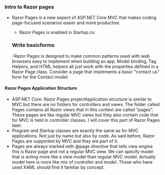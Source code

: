 ### Intro to Razor pages
- Razor Pages is a new aspect of ASP.NET Core MVC that makes coding page-focused scenarios easier and more productive.
	- Razor Pages is enabled in Startup.cs:

	###  Write basicforms
	-Razor Pages is designed to make common patterns used with web browsers easy to implement when building an app. Model binding, Tag Helpers, and HTML helpers all just work with the properties defined in a Razor Page class. Consider a page that implements a basic "contact us" form for the Contact model:

#### Razor Pages Application Structure
- ASP.NET Core: Razor Pages projectApplication structure is similar to MVC but there are no folders for controllers and views. The folder called Pages contains all Razor views that in this context are called “pages”. These pages are like regular MVC views but they also contain code that for MVC is held in controller classes. I will cover this part of Razor Pages later.
- Program and Startup classes are exactly the same as for MVC applications. Not just by name but also by code. As said before, Razor Pages are supported by MVC and they are part of it.
- Pages are always marked with @page directive that tells view engine this is Razor page and not a regular MVC view. We can specify model that is acting more like a view model than regular MVC model. Actually model here is more like mix of controller and model. Those who have used XAML should find it familiar by concept. 
